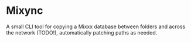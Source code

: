 # Mixync

A small CLI tool for copying a Mixxx database between folders and across the network (TODO!), automatically patching paths as needed.
